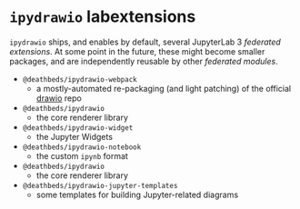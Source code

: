 # `ipydrawio` labextensions

`ipydrawio` ships, and enables by default, several JupyterLab 3 _federated extensions_.
At some point in the future, these might become smaller packages, and are independently
reusable by other _federated modules_.

- `@deathbeds/ipydrawio-webpack`
    - a mostly-automated re-packaging (and light patching) of the official [drawio]
      repo
- `@deathbeds/ipydrawio`
    - the core renderer library
- `@deathbeds/ipydrawio-widget`
    - the Jupyter Widgets
- `@deathbeds/ipydrawio-notebook`
    - the custom `ipynb` format
- `@deathbeds/ipydrawio`
    - the core renderer library
- `@deathbeds/ipydrawio-jupyter-templates`
    - some templates for building Jupyter-related diagrams

[drawio]: https://github.com/jgraph/drawio
